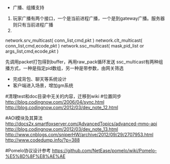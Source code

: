 * 广播、组播支持
1. 玩家广播有两个接口，一个是当前进程广播，一个是到gateway广播。服务器则只有当前进程广播
2. 

network.srv_multicast( conn_list,cmd,pkt )
network.clt_multicast( conn_list,cmd,ecode,pkt )
network.ssc_multicast( mask,pid_list or args_list,cmd,ecode,pkt )

先调用packet打包得到buffer，再用raw_pack循环发送
ssc_multicast有两种组播方式，一种是指定pid数组，另一种是带参数，由网关筛选

* 完成背包、聊天等系统设计
* 客户端进入场景，增加gm系统

#清理test和doc目录中无关的内容，迁移到wiki
#位置同步
http://blog.codingnow.com/2006/04/sync.html  
http://blog.codingnow.com/2012/03/dev_note_12.html

#AOI模块及其算法
http://docs2x.smartfoxserver.com/AdvancedTopics/advanced-mmo-api
http://blog.codingnow.com/2012/03/dev_note_13.html
http://www.cnblogs.com/sniperHW/archive/2012/09/29/2707953.html
http://www.codedump.info/?p=388

#Pomelo协议设计参考
https://github.com/NetEase/pomelo/wiki/Pomelo-%E5%8D%8F%E8%AE%AE